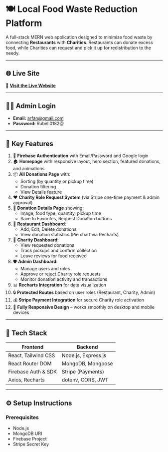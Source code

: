 # 🍽️ Local Food Waste Reduction Platform

A full-stack MERN web application designed to minimize food waste by connecting **Restaurants** with **Charities**. Restaurants can donate excess food, while Charities can request and pick it up for redistribution to the needy.

---

## 🌐 Live Site

🔗 **[Visit the Live Website](https://sage-gumption-dbbe8e.netlify.app)**

---

## 👨‍💼 Admin Login

- **Email:** arfan@gmail.com 
- **Password:** Rubel.0182@

---

## 🚀 Key Features

1. 🔐 **Firebase Authentication** with Email/Password and Google login  
2. 🏠 **Homepage** with responsive layout, hero section, featured donations, and animations  
3. 📦 **All Donations Page** with:
   - Sorting (by quantity or pickup time)
   - Donation filtering
   - View Details feature
4. ❤️ **Charity Role Request System** (via Stripe one-time payment & admin approval)
5. 🧾 **Donation Details Page** showing:
   - Image, food type, quantity, pickup time
   - Save to Favorites, Request Donation buttons
6. 🧮 **Restaurant Dashboard**:
   - Add, Edit, Delete donations
   - View donation statistics (Pie chart via Recharts)
7. 🎯 **Charity Dashboard**:
   - View requested donations
   - Track pickups and confirm collection
   - Leave reviews for food received
8. 🛡️ **Admin Dashboard**:
   - Manage users and roles
   - Approve or reject Charity role requests
   - Monitor donation activity and transactions
9. 📊 **Recharts Integration** for data visualization
10. 🔒 **Protected Routes** based on user roles (Restaurant, Charity, Admin)
11. 💰 **Stripe Payment Integration** for secure Charity role activation
12. 📱 **Fully Responsive Design** – works smoothly on desktop and mobile devices

---

## 🧪 Tech Stack

| Frontend             | Backend                |
|----------------------|------------------------|
| React, Tailwind CSS  | Node.js, Express.js    |
| React Router DOM     | MongoDB, Mongoose      |
| Firebase Auth & SDK  | Stripe (Payments)      |
| Axios, Recharts      | dotenv, CORS, JWT      |

---

## ⚙️ Setup Instructions

### Prerequisites
- Node.js
- MongoDB URI
- Firebase Project
- Stripe Secret Key

